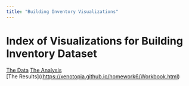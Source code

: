 ```yaml
---
title: "Building Inventory Visualizations"
---
```


# Index of Visualizations for Building Inventory Dataset

[The Data]([https://xenotopia.github.io/homework6/](https://raw.githubusercontent.com/UIUC-iSchool-DataViz/is445_data/main/building_inventory.csv))  
[The Analysis](https://xenotopia.github.io/homework6/Workbook.ipynb)  
[The Results]((https://xenotopia.github.io/homework6/Workbook.html)
